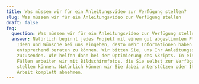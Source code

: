 ```yaml
---
title: Was müssen wir für ein Anleitungsvideo zur Verfügung stellen?
slug: Was müssen wir für ein Anleitungsvideo zur Verfügung stellen
draft: false
faq:
  question: Was müssen wir für ein Anleitungsvideo zur Verfügung stellen?
  answer: Natürlich beginnt jedes Projekt mit einem gut abgestimmten Plan. Je mehr
    Ideen und Wünsche bei uns eingehen, desto mehr Informationen haben wir, um
    entsprechend beraten zu können. Wir bitten Sie, uns Ihr Anleitungsskript
    zuzusenden. Wir helfen dann bei der Optimierung des Skripts. In einigen
    Fällen arbeiten wir mit Bildschirmfotos, die Sie selbst zur Verfügung
    stellen können. Natürlich können wir Sie dabei unterstützen oder Ihnen die
    Arbeit komplett abnehmen.
---
```

